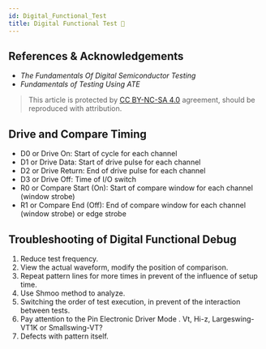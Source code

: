```yaml
---
id: Digital_Functional_Test
title: Digital Functional Test 🚧
---
```


## References & Acknowledgements

- *The Fundamentals Of Digital Semiconductor Testing*
- *Fundamentals of Testing Using ATE*

> This article is protected by [CC BY-NC-SA 4.0](https://creativecommons.org/licenses/by/4.0/deed.en) agreement, should be reproduced with attribution.

## Drive and Compare Timing

- D0 or Drive On: Start of cycle for each channel
- D1 or Drive Data: Start of drive pulse for each channel
- D2 or Drive Return: End of drive pulse for each channel
- D3 or Drive Off: Time of I/O switch
- R0 or Compare Start (On): Start of compare window for each channel (window strobe)
- R1 or Compare End (Off): End of compare window for each channel (window strobe) or edge strobe

## Troubleshooting of Digital Functional Debug

1. Reduce test frequency.
2. View the actual waveform, modify the position of comparison.
3. Repeat pattern lines for more times in prevent of the influence of setup time.
4. Use Shmoo method to analyze.
5. Switching the order of test execution, in prevent of the interaction between tests.
6. Pay attention to the Pin Electronic Driver Mode
. Vt, Hi-z, Largeswing-VT1K or Smallswing-VT?
7. Defects with pattern itself.
